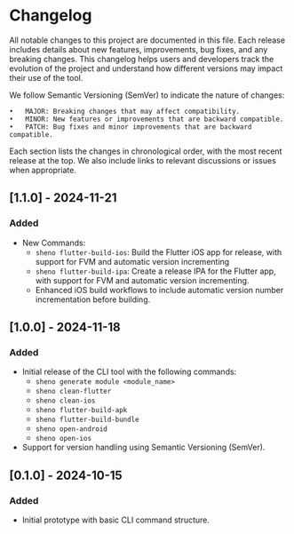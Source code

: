 # Changelog

All notable changes to this project are documented in this file. Each release includes details about new features, improvements, bug fixes, and any breaking changes. This changelog helps users and developers track the evolution of the project and understand how different versions may impact their use of the tool.

We follow Semantic Versioning (SemVer) to indicate the nature of changes:

	•	MAJOR: Breaking changes that may affect compatibility.
	•	MINOR: New features or improvements that are backward compatible.
	•	PATCH: Bug fixes and minor improvements that are backward compatible.

Each section lists the changes in chronological order, with the most recent release at the top. We also include links to relevant discussions or issues when appropriate.

## [1.1.0] - 2024-11-21
### Added
- New Commands:
  - `sheno flutter-build-ios`: Build the Flutter iOS app for release, with support for FVM and automatic version incrementing
  - `sheno flutter-build-ipa`: Create a release IPA for the Flutter app, with support for FVM and automatic version incrementing.
  - Enhanced iOS build workflows to include automatic version number incrementation before building.

## [1.0.0] - 2024-11-18
### Added
- Initial release of the CLI tool with the following commands:
  - `sheno generate module <module_name>`
  - `sheno clean-flutter`
  - `sheno clean-ios`
  - `sheno flutter-build-apk`
  - `sheno flutter-build-bundle`
  - `sheno open-android`
  - `sheno open-ios`
- Support for version handling using Semantic Versioning (SemVer).

## [0.1.0] - 2024-10-15
### Added
- Initial prototype with basic CLI command structure.